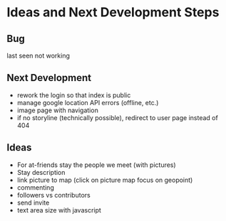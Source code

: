 # Ideas and Next Development Steps

## Bug
last seen not working

## Next Development
- rework the login so that index is public
- manage google location API errors (offline, etc.)
- image page with navigation
- if no storyline (technically possible), redirect to user page instead of 404

## Ideas
- For at-friends stay the people we meet (with pictures)
- Stay description
- link picture to map (click on picture map focus on geopoint)
- commenting
- followers vs contributors
- send invite
- text area size with javascript
